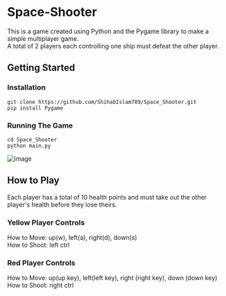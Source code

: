 # Space-Shooter

This is a game created using Python and the Pygame library to make a simple multiplayer game. <br>
A total of 2 players each controlling one ship must defeat the other player. <br>


## Getting Started

### Installation
```
git clone https://github.com/ShihabIslam789/Space_Shooter.git
pip install Pygame
```

### Running The Game
```
cd Space_Shooter
python main.py
```
![image](https://user-images.githubusercontent.com/56773545/172276442-56285306-f65b-4a7e-959e-41f7d03b0440.png)


## How to Play
Each player has a total of 10 health points and must take out the other player's health before they lose theirs. <br>
### Yellow Player Controls
How to Move: up(w), left(a), right(d), down(s)  <br>
How to Shoot: left ctrl <br>

### Red Player Controls
How to Move: up(up key), left(left key), right (right key), down (down key) <br>
How to Shoot: right ctrl   <br>



